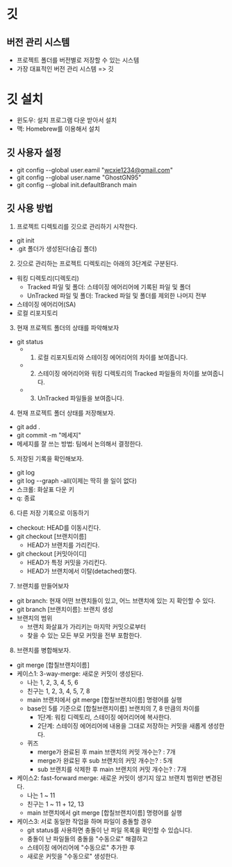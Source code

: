 # 깃

## 버전 관리 시스템
- 프로젝트 폴더를 버전별로 저장할 수 있는 시스템
- 가장 대표적인 버전 관리 시스템 => 깃

# 깃 설치
- 윈도우: 설치 프로그램 다운 받아서 설치
- 맥: Homebrew를 이용해서 설치

## 깃 사용자 설정
- git config --global user.eamil "wcxie1234@gmail.com"
- git config --global user.name "GhostGN95"
- git config --global init.defaultBranch main

## 깃 사용 방법
1. 프로젝트 디렉토리를 깃으로 관리하기 시작한다.
- git init
- .git 폴더가 생성된다(숨김 폴더)

2. 깃으로 관리하는 프로젝트 디렉토리는 아래의 3단계로 구분된다.
- 워킹 디렉토리(디렉토리)
  - Tracked 파일 및 폴더: 스테이징 에어리어에 기록된 파일 및 폴더
  - UnTracked 파일 및 폴더: Tracked 파일 및 폴더를 제외한 나머지 전부
- 스테이징 에어리어(SA)
- 로컬 리포지토리

3. 현재 프로젝트 폴더의 상태를 파악해보자
- git status
  - 1. 로컬 리포지토리와 스테이징 에어리어의 차이를 보여줍니다.
  - 2. 스테이징 에어리어와 워킹 디렉토리의 Tracked 파일들의 차이를 보여줍니다.
  - 3. UnTracked 파일들을 보여줍니다.

4. 현재 프로젝트 폴더 상태를 저장해보자.
- git add .
- git commit -m "메세지"
- 메세지를 잘 쓰는 방법: 팀에서 논의해서 결정한다.

5. 저장된 기록을 확인해보자.
- git log
- git log --graph -all(이제는 딱히 쓸 일이 없다)
- 스크롤: 화살표 다운 키
- q: 종료

6. 다른 저장 기록으로 이동하기
- checkout: HEAD를 이동시킨다.
- git checkout [브랜치이름]
  - HEAD가 브랜치를 가리킨다.
- git checkout [커밋아이디]
  - HEAD가 특정 커밋을 가리킨다.
  - HEAD가 브랜치에서 이탈(detached)했다.

7. 브랜치를 만들어보자
- git branch: 현재 어떤 브랜치들이 있고, 어느 브랜치에 있는 지 확인할 수 있다.
- git branch [브랜치이름]: 브랜치 생성
- 브랜치의 범위
  - 브랜치 화살표가 가리키는 마지막 커밋으로부터
  - 찾을 수 있는 모든 부모 커밋을 전부 포함한다.

8. 브랜치를 병합해보자.
- git merge [합칠브랜치이름]
- 케이스1: 3-way-merge: 새로운 커밋이 생성된다.
  - 나는 1, 2, 3, 4, 5, 6
  - 친구는 1, 2, 3, 4, 5, 7, 8
  - main 브랜치에서 git merge [합칠브랜치이름] 명령어를 실행
  - base인 5를 기준으로 [합칠브랜치이름] 브랜치의 7, 8 만큼의 차이를
    - 1단계: 워킹 디렉토리, 스테이징 에어리어에 복사한다.
    - 2단계: 스테이징 에어리어에 내용을 그대로 저장하는 커밋을 새롭게 생성한다.
  - 퀴즈
    - merge가 완료된 후 main 브랜치의 커밋 개수는? : 7개
    - merge가 완료된 후 sub 브랜치의 커밋 개수는? : 5개
    - sub 브랜치를 삭제한 후 main 브랜치의 커밋 개수는? : 7개
- 케이스2: fast-forward merge: 새로운 커밋이 생기지 않고 브랜치 범위만 변경된다.
  - 나는 1 ~ 11
  - 친구는 1 ~ 11 + 12, 13
  - main 브랜치에서 git merge [합칠브랜치이름] 명령어를 실행
- 케이스3: 서로 동일한 작업을 하며 파일이 충돌할 경우
  - git status를 사용하면 충돌이 난 파일 목록을 확인할 수 있습니다.
  - 충돌이 난 파일들의 충돌을 "수동으로" 해결하고
  - 스테이징 에어리어에 "수동으로" 추가한 후
  - 새로운 커밋을 "수동으로" 생성한다.